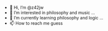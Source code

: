 - 👋 Hi, I’m @z42jw
- 👀 I’m interested in philosophy and music ...
- 🌱 I’m currently learning philosophy and logic ...
- 📫 How to reach me guess

<!---
z42jw/z42jw is a ✨ special ✨ repository because its `README.md` (this file) appears on your GitHub profile.
You can click the Preview link to take a look at your changes.
--->
